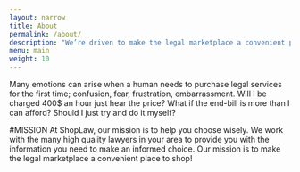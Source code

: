 ```yaml
---
layout: narrow
title: About
permalink: /about/
description: "We’re driven to make the legal marketplace a convenient place to shop!"
menu: main
weight: 10
---
```


Many emotions can arise when a human needs to purchase legal services for the first time; confusion, fear, frustration, embarrassment. Will I be charged 400$ an hour just hear the price? What if the end-bill is more than I can afford? Should I just try and do it myself?

#MISSION
At ShopLaw, our mission is to help you choose wisely. We work with the many high quality lawyers in your area to provide you with the information you need to make an informed choice. Our mission is to make the legal marketplace a convenient place to shop!
